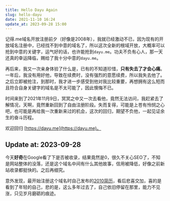 ```yaml
---
title: Hello Dayu Again
slug: hello-dayu
date: 2021-11-10 16:24
update_at: 2023-09-28 15:00
---
```


记得.me域名开放注册前夕（好像是2008年），我就已经激动不已，因为现有的开放域名注册中，已经找不到中意的域名了，所以这次全新的根域开放，大概率可以抢到中意的关键字，运气好的话，也许能抢到`dayu.me`。功夫不负有心人，那一天还真的幸运降临，赐给了我十分中意的`dayu.me`。 
 
再后来，我又一次亲身体验了什么是，已有的不知道珍惜，**只有失去了才会心痛**。一年后，我没有用好他，导致在续费时，没有强烈的意愿续费，所以我失去他了。之后立即被抢注，到那时，我才进一步感受到他对我比较重要，再想拥有这么短而且符合自身关键字的域名是不太可能了，因此懊悔不已。 

时间来到了2021年11月9日，冥冥之中又一次去看他，竟然无法访问，我赶紧去了解情况，天啊，竟然重新回到了自由注册阶段。失而复得，可能是上苍有怜悯之心吧，也可能是再给我一次重新来过的机会，这次的回归，期望不负他，一起见证余生的奋斗历程。

欢迎回归 [https://dayu.me](https://dayu.me)。

## Update at: 2023-09-28

今天**好奇**在Google看了下是否被收录，结果竟然是0，很久不关心SEO了，不知是网站整体的没落，还是这个域名中间有什么其他故事，信用被降低，好像之前新站收录都挺快的。之后再细究。

意外发现，最开始注册这个域名时自己发布的[2010简历](http://web.archive.org/web/20100101141611/http://dayu.me/resume/)，看后悲喜交加，喜的是看到了年轻的自己，悲的是，这么多年过去了，自己依旧停留在那里，能力不见涨，只见岁月磨砺的痕迹。

